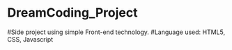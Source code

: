 # DreamCoding_Project

#Side project using simple Front-end technology.
#Language used: HTML5, CSS, Javascript
